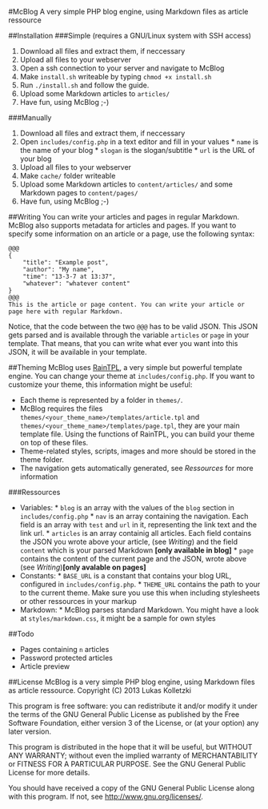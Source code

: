 #McBlog
A very simple PHP blog engine, using Markdown files as article ressource

##Installation
###Simple (requires a GNU/Linux system with SSH access)
1. Download all files and extract them, if neccessary
2. Upload all files to your webserver
3. Open a ssh connection to your server and navigate to McBlog
3. Make `install.sh` writeable by typing `chmod +x install.sh`
4. Run `./install.sh` and follow the guide.
5. Upload some Markdown articles to `articles/`
6. Have fun, using McBlog ;-)

###Manually
1. Download all files and extract them, if neccessary
2. Open `includes/config.php` in a text editor and fill in your values
       * `name` is the name of your blog
       * `slogan` is the slogan/subtitle
       * `url` is the URL of your blog
3. Upload all files to your webserver
4. Make `cache/` folder writeable
5. Upload some Markdown articles to `content/articles/` and some Markdown pages to `content/pages/`
6. Have fun, using McBlog ;-)

##Writing
You can write your articles and pages in regular Markdown.
McBlog also supports metadata for articles and pages. If you want to specify some information on an article or a page, use the following syntax:
```
@@@
{
    "title": "Example post",
    "author": "My name",
    "time": "13-3-7 at 13:37",
    "whatever": "whatever content"
}
@@@
This is the article or page content. You can write your article or page here with regular Markdown.
```
Notice, that the code between the two `@@@` has to be valid JSON. This JSON gets parsed and is available through the variable `articles` or `page` in your template. That means, that you can write what ever you want into this JSON, it will be available in your template.

##Theming
McBlog uses [RainTPL](http://raintpl.com), a very simple but powerful template engine.
You can change your theme at `includes/config.php`.
If you want to customize your theme, this information might be useful:

* Each theme is represented by a folder in `themes/`.
* McBlog requires the files `themes/<your_theme_name>/templates/article.tpl` and `themes/<your_theme_name>/templates/page.tpl`, they are your main template file. Using the functions of RainTPL, you can build your theme on top of these files.
* Theme-related styles, scripts, images and more should be stored in the theme folder.
* The navigation gets automatically generated, see _Ressources_ for more information

###Ressources
* Variables:
      * `blog` is an array with the values of the `blog` section in `includes/config.php`
      * `nav` is an array containing the navigation. Each field is an array with `test` and `url` in it, representing the link text and the link url.
      * `articles` is an array containig all articles. Each field contains the JSON you wrote above your article, (see _Writing_) and the field `content` which is your parsed Markdown __[only available in blog]__
      * `page` contains the content of the current page and the JSON, wrote above (see _Writing_)__[only avalable on pages]__
* Constants:
      * `BASE_URL` is a constant that contains your blog URL, configured in `includes/config.php`.
      * `THEME_URL` contains the path to your to the current theme.  Make sure you use this when including stylesheets or other ressources in your markup
* Markdown:
      * McBlog parses standard Markdown. You might have a look at `styles/markdown.css`, it might be  a sample for own styles

##Todo
* Pages containing `n` articles
* Password protected articles
* Article preview

##License
McBlog is a very simple PHP blog engine, using Markdown files as article ressource.
Copyright (C) 2013 Lukas Kolletzki

This program is free software: you can redistribute it and/or modify
it under the terms of the GNU General Public License as published by
the Free Software Foundation, either version 3 of the License, or
(at your option) any later version.

This program is distributed in the hope that it will be useful,
but WITHOUT ANY WARRANTY; without even the implied warranty of
MERCHANTABILITY or FITNESS FOR A PARTICULAR PURPOSE.  See the
GNU General Public License for more details.

You should have received a copy of the GNU General Public License
along with this program.  If not, see http://www.gnu.org/licenses/.